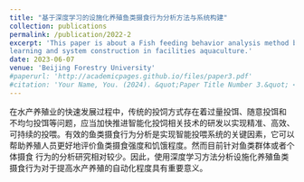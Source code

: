 ```yaml
---
title: "基于深度学习的设施化养殖鱼类摄食行为分析方法与系统构建"
collection: publications
permalink: /publication/2022-2
excerpt: 'This paper is about a Fish feeding behavior analysis method based on deep 
learning and system construction in facilities aquaculture.'
date: 2023-06-07
venue: 'Beijing Forestry University'
#paperurl: 'http://academicpages.github.io/files/paper3.pdf'
#citation: 'Your Name, You. (2024). &quot;Paper Title Number 3.&quot; <i>GitHub Journal of Bugs</i>. 1(3).'
---
```


在水产养殖业的快速发展过程中，传统的投饲方式存在着过量投饵、随意投饵和 不均匀投饵等问题，应当加快推进智能化投饲相关技术的研发以实现精准、高效、可持续的投喂。有效的鱼类摄食行为分析是实现智能投喂系统的关键因素，它可以帮助养殖人员更好地评价鱼类摄食强度和饥饿程度。然而目前针对鱼类群体或者个体摄食 行为的分析研究相对较少。因此，使用深度学习方法分析设施化养殖鱼类摄食行为对于提高水产养殖的自动化程度具有重要意义。